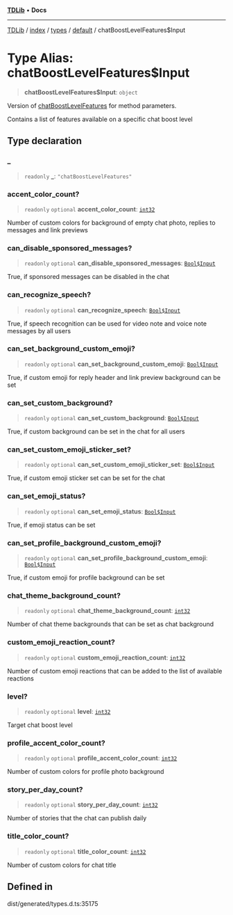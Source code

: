 [**TDLib**](../../../../../../README.md) • **Docs**

***

[TDLib](../../../../../../modules.md) / [index](../../../../../README.md) / [types](../../../README.md) / [default](../README.md) / chatBoostLevelFeatures$Input

# Type Alias: chatBoostLevelFeatures$Input

> **chatBoostLevelFeatures$Input**: `object`

Version of [chatBoostLevelFeatures](chatBoostLevelFeatures.md) for method parameters.

Contains a list of features available on a specific chat boost level

## Type declaration

### \_

> `readonly` **\_**: `"chatBoostLevelFeatures"`

### accent\_color\_count?

> `readonly` `optional` **accent\_color\_count**: [`int32`](int32.md)

Number of custom colors for background of empty chat photo, replies to messages and link previews

### can\_disable\_sponsored\_messages?

> `readonly` `optional` **can\_disable\_sponsored\_messages**: [`Bool$Input`](Bool$Input.md)

True, if sponsored messages can be disabled in the chat

### can\_recognize\_speech?

> `readonly` `optional` **can\_recognize\_speech**: [`Bool$Input`](Bool$Input.md)

True, if speech recognition can be used for video note and voice note messages by all users

### can\_set\_background\_custom\_emoji?

> `readonly` `optional` **can\_set\_background\_custom\_emoji**: [`Bool$Input`](Bool$Input.md)

True, if custom emoji for reply header and link preview background can be set

### can\_set\_custom\_background?

> `readonly` `optional` **can\_set\_custom\_background**: [`Bool$Input`](Bool$Input.md)

True, if custom background can be set in the chat for all users

### can\_set\_custom\_emoji\_sticker\_set?

> `readonly` `optional` **can\_set\_custom\_emoji\_sticker\_set**: [`Bool$Input`](Bool$Input.md)

True, if custom emoji sticker set can be set for the chat

### can\_set\_emoji\_status?

> `readonly` `optional` **can\_set\_emoji\_status**: [`Bool$Input`](Bool$Input.md)

True, if emoji status can be set

### can\_set\_profile\_background\_custom\_emoji?

> `readonly` `optional` **can\_set\_profile\_background\_custom\_emoji**: [`Bool$Input`](Bool$Input.md)

True, if custom emoji for profile background can be set

### chat\_theme\_background\_count?

> `readonly` `optional` **chat\_theme\_background\_count**: [`int32`](int32.md)

Number of chat theme backgrounds that can be set as chat background

### custom\_emoji\_reaction\_count?

> `readonly` `optional` **custom\_emoji\_reaction\_count**: [`int32`](int32.md)

Number of custom emoji reactions that can be added to the list of available reactions

### level?

> `readonly` `optional` **level**: [`int32`](int32.md)

Target chat boost level

### profile\_accent\_color\_count?

> `readonly` `optional` **profile\_accent\_color\_count**: [`int32`](int32.md)

Number of custom colors for profile photo background

### story\_per\_day\_count?

> `readonly` `optional` **story\_per\_day\_count**: [`int32`](int32.md)

Number of stories that the chat can publish daily

### title\_color\_count?

> `readonly` `optional` **title\_color\_count**: [`int32`](int32.md)

Number of custom colors for chat title

## Defined in

dist/generated/types.d.ts:35175
